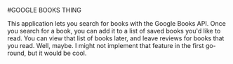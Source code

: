#GOOGLE BOOKS THING

This application lets you search for books with the Google Books API. Once you search for a book, you can add it to a list of saved books you'd like to read. You can view that list of books later, and leave reviews for books that you read. Well, maybe. I might not implement that feature in the first go-round, but it would be cool.


